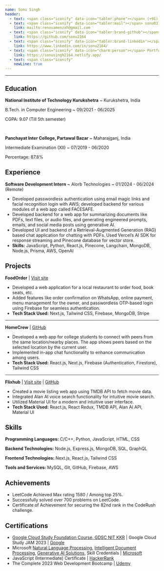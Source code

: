 ```yaml
---
name: Sonu Singh
header:
  - text: <span class="iconify" data-icon="tabler:phone"></span> (+91) 9839019095
  - text: <span class="iconify" data-icon="tabler:mail"></span> sonu037singh@gmail.com
    link: mailto:renovamenzxh@gmail.com
  - text: <span class="iconify" data-icon="tabler:brand-github"></span> sonu2164
    link: https://github.com/sonu2164
  - text: <span class="iconify" data-icon="tabler:brand-linkedin"></span> sonu2164
    link: https://www.linkedin.com/in/sonu2164/
  - text: <span class="iconify" data-icon="charm:person"></span> Portfolio
    link: https://sonusingh2164.netlify.app/
  - text: <span class="iconify" 
    newLine: true
---
```





---

## Education

 **National Institute of Technology Kurukshetra**
  ~ Kurukshetra, India

B.Tech. in Computer Engineering
  ~ 09/2021 - 06/2025

CGPA: 9.07 (Till 5th semester)
<p>&nbsp;</p>

**Panchayat Inter College, Partawal Bazar**
  ~ Maharajganj, India

Intermediate Examination (XII)
  ~ 07/2019 - 06/2020

Percentage: 87.8%



## Experience

**Software Development Intern**
  ~ Alorb Technologies
  ~ 01/2024 - 06/2024 (Remote)

- Developed passwordless authentication using email magic links and facial recognition login with AWS; developed backend for various modules of a web app called FACESAFE.
- Developed backend for a web app for summarizing documents like PDFs, text files, or audio files, and generating engineered prompts, emails, and social media posts using generative AI.
- Developed UI and backend of a Retrieval-Augmented Generation (RAG) based chat application for chatting with PDFs. Used Vercel’s AI SDK for response streaming and Pinecone database for vector store.
- **Skills:** JavaScript, Python, React.js, Pinecone, Langchain, MongoDB, Node.js, Prisma, AWS, OpenAI



## Projects

**FoodOrder** | [Visit site](http://tba-rust.vercel.app/)
- Developed a web application for a local restaurant to order food, book seats, etc.
- Added features like order confirmation on WhatsApp, online payment, menu management for the owner, and passwordless OTP-based login using Firebase for seamless authentication.
- **Tech Stack Used:** Next.js, Tailwind CSS, Firebase, MongoDB, Stripe
---
**HomeCrew** | [GitHub](#)
- Developed a web app for college students to connect with peers from the same location/nearby places. The app shows peers based on the selected location by the current user.
- Implemented in-app chat functionality to enhance communication among users.
- **Tech Stack Used:** React.js, Next.js, Firebase (Authentication, Firestore), Tailwind CSS
---
**Flixhub** | [Visit site](https://flixhub.netlify.app/) | [GitHub](https://github.com/sonu2164/flixhub)
- Created a movie listing web app using TMDB API to fetch movie data.
- Integrated Alan AI voice search functionality for intuitive movie search.
- Utilized Material UI for a modern and intuitive user interface.
- **Tech Stack Used:** React.js, React Redux, TMDB API, Alan AI API, Material UI

## Skills

**Programming Languages:** C/C++, Python, JavaScript, HTML, CSS

**Backend Technologies:** Node.js, Express.js, MongoDB, SQL, GraphQL

**Frontend Technologies:** Next.js, React.js, Tailwind CSS

**Tools and Services:** MySQL, Git, GitHub, Firebase, AWS





## Achievements

- LeetCode Achieved Max rating 1580 / Among top 25%.
- Successfully solved over 700 problems on LeetCode.
- Certificate of Achievement for securing the 82nd rank in the CodeRush challenge.



## Certifications

- [Google Cloud Study Foundation Course, GDSC NIT KKR](https://drive.google.com/file/d/1wuwrV0GAV_OzJDwgI1dutIOgIQooxJFu/view?usp=drive_link) | Google Cloud Study JAM 2023 | [Google](https://drive.google.com/file/d/1wuwrV0GAV_OzJDwgI1dutIOgIQooxJFu/view?usp=drive_link)
- Microsoft [Natural Language Processing](https://learn.microsoft.com/api/credentials/share/en-us/SonuSingh-2880/D0FCFC1FC430F8AE?sharingId=E5F22E9377A015E0), [Intelligent Document Processing](https://learn.microsoft.com/api/credentials/share/en-us/SonuSingh-2880/95E09D69CCABA6C3?sharingId=E5F22E9377A015E0),  [ Generative AI  Solutions](https://learn.microsoft.com/api/credentials/share/en-us/SonuSingh-2880/DCA34DFDA6F184B8?sharingId=E5F22E9377A015E0),  Skill Credentials | [Microsoft](https://learn.microsoft.com/en-us/users/sonusingh-2880/transcript/d49metorrzwg6jx?ref=https%3A%2F%2Fwww.linkedin.com%2F) 
- JavaScript (Intermediate) Certificate | [HackerRank](https://www.hackerrank.com/certificates/a33a14f76eaf) 
- The Complete 2023 Web Development Bootcamp | [Udemy](https://www.udemy.com/certificate/UC-9f358137-eb7e-4900-85a8-8b0880a79f39/) 






